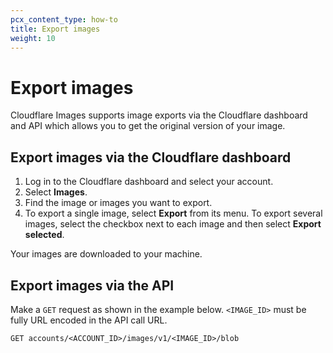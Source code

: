 ```yaml
---
pcx_content_type: how-to
title: Export images
weight: 10
---
```


# Export images

Cloudflare Images supports image exports via the Cloudflare dashboard and API which allows you to get the original version of your image.

## Export images via the Cloudflare dashboard

1. Log in to the Cloudflare dashboard and select your account.
2. Select **Images**.
3. Find the image or images you want to export.
4. To export a single image, select **Export** from its menu. To export several images, select the checkbox next to each image and then select **Export selected**.

Your images are downloaded to your machine.

## Export images via the API

Make a `GET` request as shown in the example below. `<IMAGE_ID>` must be fully URL encoded in the API call URL.

`GET accounts/<ACCOUNT_ID>/images/v1/<IMAGE_ID>/blob`
